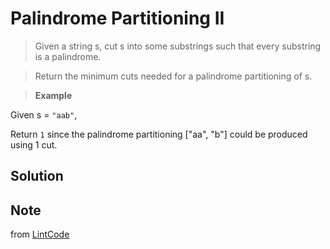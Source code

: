 # Palindrome Partitioning II

> Given a string s, cut s into some substrings such that every substring is a palindrome.

> Return the minimum cuts needed for a palindrome partitioning of s.

> __Example__

Given s = `"aab"`,

Return `1` since the palindrome partitioning ["aa", "b"] could be produced using 1 cut.

## Solution



## Note

from [LintCode](http://www.lintcode.com/en/problem/palindrome-partitioning-ii/)